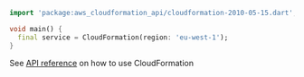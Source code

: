 ```dart
import 'package:aws_cloudformation_api/cloudformation-2010-05-15.dart';

void main() {
  final service = CloudFormation(region: 'eu-west-1');
}
```

See [API reference](https://pub.dev/documentation/aws_cloudformation_api/latest/cloudformation-2010-05-15/CloudFormation-class.html) on how to use CloudFormation
